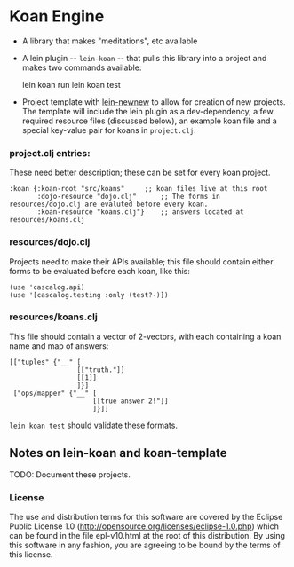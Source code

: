 # Koan Engine

* A library that makes "meditations", etc available
* A lein plugin -- `lein-koan` -- that pulls this library into a project and makes two commands available:

     lein koan run
     lein koan test

* Project template with [lein-newnew](https://github.com/Raynes/lein-newnew) to allow for creation of new projects. The template will include the lein plugin as a dev-dependency, a few required resource files (discussed below), an example koan file and a special key-value pair for koans in `project.clj`.

### project.clj entries:
  
These need better description; these can be set for every koan project.

    :koan {:koan-root "src/koans"     ;; koan files live at this root
           :dojo-resource "dojo.clj"      ;; The forms in resources/dojo.clj are evaluted before every koan.
           :koan-resource "koans.clj"}    ;; answers located at resources/koans.clj 

### resources/dojo.clj

Projects need to make their APIs available; this file should contain either forms to be evaluated before each koan, like this:

    (use 'cascalog.api)
    (use '[cascalog.testing :only (test?-)])

### resources/koans.clj

This file should contain a vector of 2-vectors, with each containing a koan name and map of answers:

    [["tuples" {"__" [
                     [["truth."]]
                     [[1]]
                     ]}]
     ["ops/mapper" {"__" [
                         [[true answer 2!"]]
                         ]}]]

`lein koan test` should validate these formats.

## Notes on lein-koan and koan-template

TODO: Document these projects.

### License

The use and distribution terms for this software are covered by the
Eclipse Public License 1.0 (http://opensource.org/licenses/eclipse-1.0.php)
which can be found in the file epl-v10.html at the root of this distribution.
By using this software in any fashion, you are agreeing to be bound by
the terms of this license.


